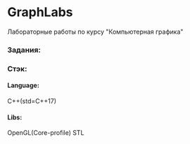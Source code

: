 # GraphLabs
Лабораторные работы по курсу "Компьютерная графика"

### Задания:
[^1]: [Labs_1_2](https://vk.com/)

### Стэк:

#### Language: 
C++(std=C++17)

#### Libs:
OpenGL(Core-profile)
STL
